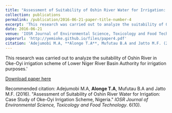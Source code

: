 ```yaml
---
title: "Assessment of Suitability of Oshin River Water for Irrigation: Case Study of Oke-Oyi Irrigation Scheme, Nigeria"
collection: publications
permalink: /publication/2016-06-21-paper-title-number-4
excerpt: 'This research was carried out to analyze the suitability of Oshin River in Oke-Oyi irrigation scheme of Lower Niger River Basin Authority for irrigation purposes.'
date: 2016-06-21
venue: 'IOSR Journal of Environmental Science, Toxicology and Food Technology'
paperurl: 'http://yemioke.github.io/files/paper4.pdf'
citation: 'Adejumobi M.A, **Alonge T.A**, Mufutau B.A and Jatto M.F. (2016). &quot; Assessment of Suitability of Oshin River Water for Irrigation: Case Study of Oke-Oyi Irrigation Scheme, Nigeria.&quot; <i>IOSR Journal of Environmental Science, Toxicology and Food Technology</i>. 6(10).'
---
```

This research was carried out to analyze the suitability of Oshin River in Oke-Oyi irrigation scheme of Lower Niger River Basin Authority for irrigation purposes.'

[Download paper here](http://yemioke.github.io/files/paper4.pdf)

Recommended citation: Adejumobi M.A, **Alonge T.A**, Mufutau B.A and Jatto M.F. (2016). "Assessment of Suitability of Oshin River Water for Irrigation: Case Study of Oke-Oyi Irrigation Scheme, Nigeria." <i>IOSR Journal of Environmental Science, Toxicology and Food Technology</i>. 6(10).
